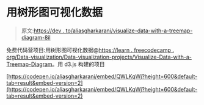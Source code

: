 # 用树形图可视化数据

> 原文:[https://dev . to/aliasgharkarani/visualize-data-with-a-treemap-diagram-8il](https://dev.to/aliasgharkarani/visualize-data-with-a-treemap-diagram-8il)

免费代码营项目:用树形图可视化数据@[https://learn . freecodecamp . org/Data-visualization/Data-visualization-projects/Visualize-Data-with-a-Treemap-Diagram](https://learn.freecodecamp.org/data-visualization/data-visualization-projects/visualize-data-with-a-treemap-diagram)。用 d3.js 构建的项目

[https://codepen.io/aliasgharkarani/embed/QWLKqWj?height=600&default-tab=result&embed-version=2](https://codepen.io/aliasgharkarani/embed/QWLKqWj?height=600&default-tab=result&embed-version=2)